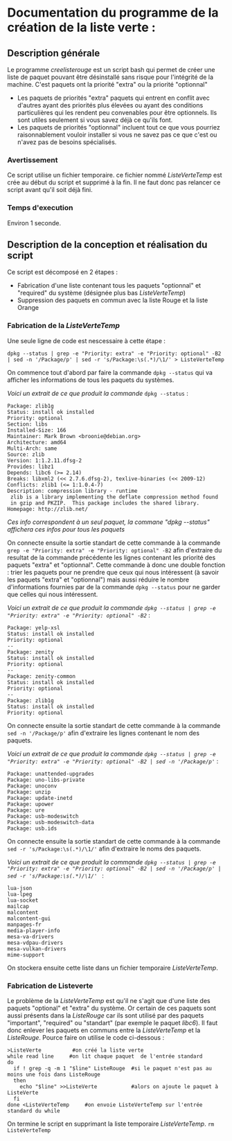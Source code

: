 # Documentation du programme de la création de la liste verte :

## Description générale
Le programme _creelisterouge_ est un script bash qui permet de créer une liste de paquet pouvant être désinstallé sans risque pour l'intégrité de la machine.
C'est paquets ont la priorité "extra" ou la priorité "optionnal"
- Les paquets de priorités "extra" paquets qui entrent en conflit avec d'autres ayant des priorités plus élevées ou ayant des conditions particulières qui les rendent peu convenables pour être optionnels. Ils sont utiles seulement si vous savez déjà ce qu'ils font.
- Les paquets de priorités "optionnal" incluent tout ce que vous pourriez raisonnablement vouloir installer si vous ne savez pas ce que c'est ou n'avez pas de besoins spécialisés.

### Avertissement

Ce script utilise un fichier temporaire. ce fichier nommé _ListeVerteTemp_ est crée au début du script et supprimé à la fin.
Il ne faut donc pas relancer ce script avant qu'il soit déjà fini.

### Temps d'execution

Environ 1 seconde.

## Description de la conception et réalisation du script

Ce script est décomposé en 2 étapes : 
- Fabrication d'une liste contenant tous les paquets "optionnal" et "required" du système (désignée plus bas _ListeVerteTemp_)
- Suppression des paquets en commun avec la liste Rouge et la liste Orange

### Fabrication de la _ListeVerteTemp_

Une seule ligne de code est nescessaire à cette étape :

```dpkg --status | grep -e "Priority: extra" -e "Priority: optional" -B2 | sed -n '/Package/p' | sed -r 's/Package:\s(.*)/\1/' > ListeVerteTemp```

On commence tout d'abord par faire la commande ```dpkg --status``` qui va afficher les informations de tous les paquets du systèmes.

_Voici un extrait de ce que produit la commande_ ```dpkg --status``` :
```
Package: zlib1g
Status: install ok installed
Priority: optional
Section: libs
Installed-Size: 166
Maintainer: Mark Brown <broonie@debian.org>
Architecture: amd64
Multi-Arch: same
Source: zlib
Version: 1:1.2.11.dfsg-2
Provides: libz1
Depends: libc6 (>= 2.14)
Breaks: libxml2 (<< 2.7.6.dfsg-2), texlive-binaries (<< 2009-12)
Conflicts: zlib1 (<= 1:1.0.4-7)
Description: compression library - runtime
 zlib is a library implementing the deflate compression method found
 in gzip and PKZIP.  This package includes the shared library.
Homepage: http://zlib.net/
```
_Ces info correspondent à un seul paquet, la commane "dpkg --status" affichera ces infos pour tous les paquets_

On connecte ensuite la sortie standart de cette commande à la commande ```grep -e "Priority: extra" -e "Priority: optional" -B2``` afin d'extraire du resultat de la commande précédente les lignes contenant les priorité des paquets "extra" et "optionnal". Cette commande à donc une double fonction : trier les paquets pour ne prendre que ceux qui nous intéressent (à savoir les paquets "extra" et "optionnal") mais aussi réduire le nombre d'informations fournies par de la commande ```dpkg --status``` pour ne garder que celles qui nous intéressent.

_Voici un extrait de ce que produit la commande ```dpkg --status | grep -e "Priority: extra" -e "Priority: optional" -B2```_ :
```
Package: yelp-xsl
Status: install ok installed
Priority: optional
--
Package: zenity
Status: install ok installed
Priority: optional
--
Package: zenity-common
Status: install ok installed
Priority: optional
--
Package: zlib1g
Status: install ok installed
Priority: optional
```

On connecte ensuite la sortie standart de cette commande à la commande ```sed -n '/Package/p'``` afin d'extraire les lignes contenant le nom des paquets.

_Voici un extrait de ce que produit la commande ```dpkg --status | grep -e "Priority: extra" -e "Priority: optional" -B2 | sed -n '/Package/p'```_ :
```
Package: unattended-upgrades
Package: uno-libs-private
Package: unoconv
Package: unzip
Package: update-inetd
Package: upower
Package: ure
Package: usb-modeswitch
Package: usb-modeswitch-data
Package: usb.ids
```

On connecte ensuite la sortie standart de cette commande à la commande ```sed -r 's/Package:\s(.*)/\1/'``` afin d'extraire le noms des paquets. 

_Voici un extrait de ce que produit la commande ```dpkg --status | grep -e "Priority: extra" -e "Priority: optional" -B2 | sed -n '/Package/p' | sed -r 's/Package:\s(.*)/\1/' ```_ :
```
lua-json
lua-lpeg
lua-socket
mailcap
malcontent
malcontent-gui
manpages-fr
media-player-info
mesa-va-drivers
mesa-vdpau-drivers
mesa-vulkan-drivers
mime-support
```
On stockera ensuite cette liste dans un fichier temporaire _ListeVerteTemp_.

### Fabrication de Listeverte

Le problème de la _ListeVerteTemp_ est qu'il ne s'agit que d'une liste des paquets "optional" et "extra" du système. Or certain de ces paquets sont aussi présents dans la _ListeRouge_  car ils sont utilisé par des paquets "important", "required" ou "standart" (par exemple le paquet _libc6_). Il faut donc enlever les paquets en communs entre la _ListeVerteTemp_ et la _ListeRouge_. Pource faire on utilise le code ci-dessous :
```
>ListeVerte          #on créé la liste verte
while read line     #on lit chaque paquet  de l'entrée standard
do
  if ! grep -q -m 1 "$line" ListeRouge  #si le paquet n'est pas au moins une fois dans ListeRouge
  then
    echo "$line" >>ListeVerte           #alors on ajoute le paquet à ListeVerte
  fi
done <ListeVerteTemp     #on envoie ListeVerteTemp sur l'entrée standard du while
```

On termine le script en supprimant la liste temporaire _ListeVerteTemp_.
```rm ListeVerteTemp```
